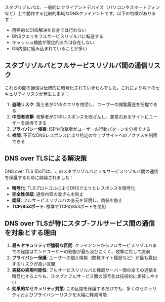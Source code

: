 スタブリゾルバは、一般的にクライアントデバイス（パソコンやスマートフォンなど）上で動作する比較的単純なDNSクライアントです。以下の特徴があります：

- 再帰的なDNS解決を自身では行わない
- DNSクエリをフルサービスリゾルバに転送する
- キャッシュ機能が限定的または存在しない
- OS内部に組み込まれていることが多い
## スタブリゾルバとフルサービスリゾルバ間の通信リスク

これらの間の通信は伝統的に暗号化されていませんでした。これにより以下のセキュリティリスクが発生します：

1. **盗聴リスク**: 第三者がDNSクエリを傍受し、ユーザーの閲覧履歴を把握できる
2. **中間者攻撃**: 攻撃者がDNSレスポンスを改ざんし、悪意のあるサイトにユーザーを誘導できる
3. **プライバシー侵害**: ISPや攻撃者がユーザーの行動パターンを分析できる
4. **検閲**: 不正なDNSレスポンスにより特定のウェブサイトへのアクセスを制限できる

## DNS over TLSによる解決策

DNS over TLS (DoT)は、このスタブリゾルバとフルサービスリゾルバ間の通信を保護するために開発されました：

- **暗号化**: TLSプロトコルによりDNSクエリとレスポンスを暗号化
- **完全性保証**: 通信内容の改ざんを防止
- **認証**: フルサービスリゾルバの身元を証明し、偽装を防止
- **TCP/853ポート**: 標準でTCPの853ポートを使用

## DNS over TLSが特にスタブ-フルサービス間の通信を対象とする理由

1. **最もセキュリティが脆弱な区間**: クライアントからフルサービスリゾルバまでの経路はエンドユーザーの制御が最も及びにくく、攻撃に対して脆弱
2. **プライバシー保護**: ユーザーの個人情報（閲覧サイト履歴など）が最も露出するリスクが高い区間
3. **実装の実現可能性**: フルサービスリゾルバと権威サーバー間の全ての通信を暗号化するよりも、スタブとフルサービス間の暗号化は技術的に実装しやすい
4. **効果的なセキュリティ対策**: この区間を保護するだけでも、多くのセキュリティおよびプライバシーリスクを大幅に軽減可能